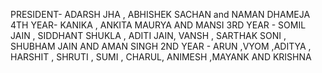PRESIDENT- ADARSH JHA , ABHISHEK SACHAN and NAMAN DHAMEJA
4TH YEAR- KANIKA , ANKITA MAURYA AND MANSI 
3RD YEAR - SOMIL JAIN , SIDDHANT SHUKLA , ADITI JAIN, VANSH , SARTHAK SONI , SHUBHAM JAIN AND  AMAN SINGH
2ND YEAR - ARUN ,VYOM ,ADITYA , HARSHIT , SHRUTI , SUMI , CHARUL, ANIMESH ,MAYANK AND  KRISHNA  
